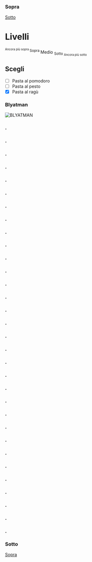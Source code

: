 ### Sopra
[Sotto](#sotto)
# Livelli 
<sup><sup> Ancora più sopra </sup> Sopra </sup> Medio <sub> Sotto <sub> Ancora più sotto </sub></sub>

## Scegli
- [ ] Pasta al pomodoro
- [ ] Pasta al pesto
- [x] Pasta al ragù

### Blyatman 
![BLYATMAN](https://www.google.com/url?sa=i&url=https%3A%2F%2Ftwitter.com%2FCoolerMaster%2Fstatus%2F1149373121159286784&psig=AOvVaw225EIrAyX44uU-tKyrrM-_&ust=1731510093540000&source=images&cd=vfe&opi=89978449&ved=0CBEQjRxqFwoTCKishJyI14kDFQAAAAAdAAAAABAI)


### .
### .
### .
### .
### .
### .
### . 
### .
### .
### .
### .
### .
### .
### .
### .
### .
### .
### .
### .
### .
### .
### .
### .
### .
### .
### .
### .
### .
### .
### .
### .
### .
### Sotto
[Sopra](#sopra)
